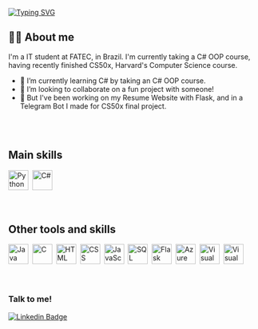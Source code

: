 <a href="https://git.io/typing-svg"><img src="https://readme-typing-svg.demolab.com?font=Fira+Code&duration=3000&pause=1000&width=435&lines=Hello!;I'm+a+student+at+FATEC!" alt="Typing SVG" /></a>


## 👩‍💻 About me
I'm a IT student at FATEC, in Brazil. I'm currently taking a C# OOP course, having recently finished CS50x, Harvard's Computer Science course.
<ul>
    <li>🌱 I’m currently learning C# by taking an C# OOP course.</li>
    <li>👯 I’m looking to collaborate on a fun project with someone!</li>
    <li>🔭 But I've been working on my Resume Website with Flask, and in a Telegram Bot I made for CS50x final project.</li>
</ul>

<br>
<br>

## Main skills
<div>
  <img src="https://cdn.jsdelivr.net/gh/devicons/devicon/icons/python/python-original.svg" title="Python" width="40" height="40"/>&nbsp;
  <img src="https://cdn.jsdelivr.net/gh/devicons/devicon/icons/csharp/csharp-original.svg" title="C#" width="40" height="40"/>&nbsp;
</div>

<br>
<br>

## Other tools and skills
<div>
  <img src="https://cdn.jsdelivr.net/gh/devicons/devicon/icons/java/java-original.svg" title="Java" width="40" height="40"/>&nbsp;
  <img src="https://cdn.jsdelivr.net/gh/devicons/devicon/icons/c/c-original.svg" title="C" width="40" height="40"/>&nbsp;
  <img src="https://cdn.jsdelivr.net/gh/devicons/devicon/icons/html5/html5-original.svg" title="HTML" width="40" height="40"/>&nbsp;
  <img src="https://cdn.jsdelivr.net/gh/devicons/devicon/icons/css3/css3-original.svg" title="CSS" width="40" height="40"/>&nbsp;
  <img src="https://cdn.jsdelivr.net/gh/devicons/devicon/icons/javascript/javascript-original.svg" title="JavaScript" width="40" height="40"/>&nbsp;
  <img src="https://cdn.jsdelivr.net/gh/devicons/devicon/icons/sqlite/sqlite-original.svg" title="SQL" width="40" height="40"/>&nbsp;
  <img src="https://cdn.jsdelivr.net/gh/devicons/devicon/icons/flask/flask-original.svg" title="Flask" width="40" height="40"/>&nbsp;
  <img src="https://cdn.jsdelivr.net/gh/devicons/devicon/icons/azure/azure-original.svg" title="Azure" width="40" height="40"/>&nbsp;
  <img src="https://cdn.jsdelivr.net/gh/devicons/devicon/icons/visualstudio/visualstudio-plain.svg" title="Visual Studio" width="40" height="40"/>&nbsp;
  <img src="https://cdn.jsdelivr.net/gh/devicons/devicon/icons/vscode/vscode-original.svg" title="Visual Studio Code" width="40" height="40"/>&nbsp;
</div>

<br>
<br>


### Talk to me!
[![Linkedin Badge](https://img.shields.io/badge/Kauan-blue?logo=linkedin&logoColor=white)](https://www.linkedin.com/in/kmb0/)

